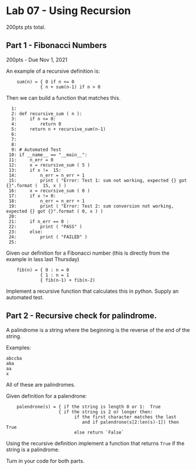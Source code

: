 

<style>
.pagebreak { page-break-before: always; }
.half { height: 200px; }
</style>
<style>
.pagebreak { page-break-before: always; }
.half { height: 200px; }
.markdown-body {
	font-size: 12px;
}
.markdown-body td {
	font-size: 12px;
}
</style>


# Lab 07 - Using Recursion

200pts pts total.

## Part 1 - Fibonacci Numbers

200pts - Due  Nov 1, 2021

An example of a recursive definition is:

```
    sum(n) = { 0 if n <= 0
             { n + sum(n-1) if n > 0
```

Then we can build a function that matches this.

```
  1: 
  2: def recursive_sum ( n ):
  3:     if n <= 0:
  4:         return 0
  5:     return n + recursive_sum(n-1)
  6: 
  7: 
  8: 
  9: # Automated Test
 10: if __name__ == "__main__":
 11:     n_err = 0
 12:     x = recursive_sum ( 5 )
 13:     if x !=  15:
 14:         n_err = n_err + 1
 15:         print ( "Error: Test 1: sum not working, expected {} got {}".format (  15, x ) )
 16:     x = recursive_sum ( 0 )
 17:     if x != 0:
 18:         n_err = n_err + 1
 19:         print ( "Error: Test 2: sum conversion not working, expected {} got {}".format ( 0, x ) )
 20: 
 21:     if n_err == 0 :
 22:         print ( "PASS" )
 23:     else:
 24:         print ( "FAILED" )
 25: 

```










Given our definition for a Fibonacci number (this is directly from the example in
lass last Thursday)

```
	fib(n) = { 0 : n = 0
             { 1 : n = 1
             { fib(n-1) + fib(n-2)
```

Implement a recursive function that calculates this in python.  Supply an automated test.


<div class="pagebreak"></div>

## Part 2 - Recursive check for palindrome.

A palindrome is a string where the beginning is the reverse of the end of the string.

Examples:

```
abccba
aba
aa
x
```

All of these are palindromes.

Given definition for a palendrone:

```
    palendrone(s) = { if the string is length 0 or 1:  True
                    { if the string is 2 or longer then:
                          if the first character matches the last
                             and if palendrone(s[2:len(s)-1]) then True
                          else return `False`
```

Using the recursive definition implement a function that returns `True` if the string is 
a palindrome.



Turn in your code for both parts.
   

